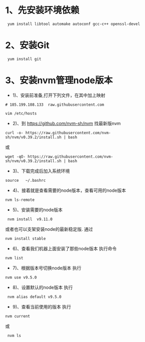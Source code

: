 # 1、先安装环境依赖
```
 yum install libtool automake autoconf gcc-c++ openssl-devel
```
# 2、安装Git
```
 yum install git
```

# 3、安装nvm管理node版本
- 1)、安装前准备,打开下列文件，在其中加上映射

```
# 185.199.108.133  raw.githubusercontent.com

vim /etc/hosts
```
- 2)、到 https://github.com/nvm-sh/nvm 找最新版nvm

```
curl -o- https://raw.githubusercontent.com/nvm-sh/nvm/v0.39.2/install.sh | bash
```
或
```
wget -qO- https://raw.githubusercontent.com/nvm-sh/nvm/v0.39.2/install.sh | bash
```
- 3)、下载完成后加入系统环境

```
source   ~/.bashrc
```

- 4)、接着就是查看需要的node版本，查看可用的node版本

```
nvm ls-remote
```
- 5)、安装需要的node版本

```
 nvm install  v9.11.0
```
或者也可以支架安装node的最新稳定版. 通过

```
nvm install stable
```

- 6)、查看我们机器上面安装了那些node版本 执行命令

```
nvm list
```

- 7)、根据版本号切换node版本 执行 
 
```
nvm use v9.5.0
```

- 8)、设置默认的node版本 执行 
```
 nvm alias default v9.5.0
```

- 9)、查看当前使用的版本
执行 
```
nvm current
```
或  
```
 nvm ls
```